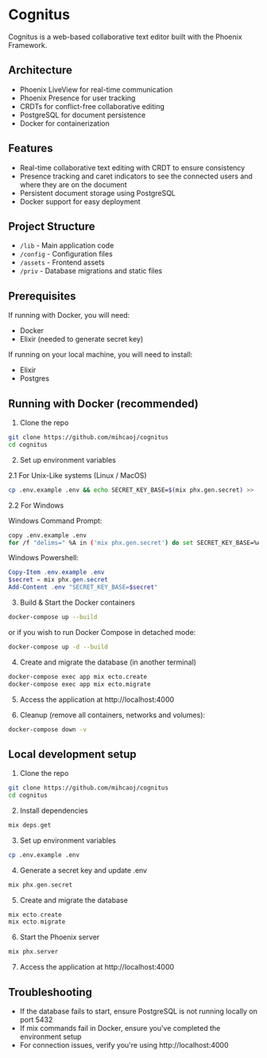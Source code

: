 # Cognitus

Cognitus is a web-based collaborative text editor built with the Phoenix Framework.

## Architecture

- Phoenix LiveView for real-time communication
- Phoenix Presence for user tracking
- CRDTs for conflict-free collaborative editing
- PostgreSQL for document persistence
- Docker for containerization

## Features

- Real-time collaborative text editing with CRDT to ensure consistency
- Presence tracking and caret indicators to see the connected users and where they are on the document
- Persistent document storage using PostgreSQL
- Docker support for easy deployment

## Project Structure
- `/lib` - Main application code
- `/config` - Configuration files
- `/assets` - Frontend assets
- `/priv` - Database migrations and static files

## Prerequisites

If running with Docker, you will need:
- Docker
- Elixir (needed to generate secret key)

If running on your local machine, you will need to install:
- Elixir 
- Postgres 

## Running with Docker (recommended)

1. Clone the repo
```bash
git clone https://github.com/mihcaoj/cognitus
cd cognitus
```

2. Set up environment variables

2.1 For Unix-Like systems (Linux / MacOS)
```bash
cp .env.example .env && echo SECRET_KEY_BASE=$(mix phx.gen.secret) >> .env
```

2.2 For Windows

Windows Command Prompt:
```bash
copy .env.example .env
for /f "delims=" %A in ('mix phx.gen.secret') do set SECRET_KEY_BASE=%A && echo SECRET_KEY_BASE=%A>>.env
```

Windows Powershell:
```powershell
Copy-Item .env.example .env
$secret = mix phx.gen.secret
Add-Content .env "SECRET_KEY_BASE=$secret"
```

3. Build & Start the Docker containers
```bash
docker-compose up --build
```

or if you wish to run Docker Compose in detached mode:
```bash
docker-compose up -d --build
```

4. Create and migrate the database (in another terminal)
```bash
docker-compose exec app mix ecto.create
docker-compose exec app mix ecto.migrate
```

5. Access the application at http://localhost:4000

6. Cleanup (remove all containers, networks and volumes):
```bash
docker-compose down -v
```

## Local development setup

1. Clone the repo
```bash
git clone https://github.com/mihcaoj/cognitus
cd cognitus
```

2. Install dependencies
```elixir
mix deps.get
```

3. Set up environment variables
```bash
cp .env.example .env
```

4. Generate a secret key and update .env
```elixir
mix phx.gen.secret
```

5. Create and migrate the database
```elixir
mix ecto.create
mix ecto.migrate
```

6. Start the Phoenix server
```elixir
mix phx.server
```

7. Access the application at http://localhost:4000

## Troubleshooting
- If the database fails to start, ensure PostgreSQL is not running locally on port 5432
- If mix commands fail in Docker, ensure you've completed the environment setup
- For connection issues, verify you're using http://localhost:4000
